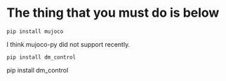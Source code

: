 # The thing that you must do is below

```pip install mujoco```

I think mujoco-py did not support recently.



```pip install dm_control```

pip install dm_control